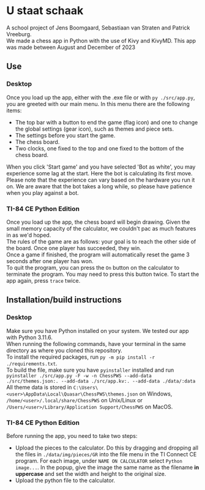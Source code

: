 # U staat schaak
A school project of Jens Boomgaard, Sebastiaan van Straten and Patrick Vreeburg.  
We made a chess app in Python with the use of Kivy and KivyMD. This app was made between August and December of 2023

## Use
### Desktop
Once you load up the app, either with the .exe file or with `py ./src/app.py`, you are greeted with our main menu. In this menu there are the following items:
* The top bar with a button to end the game (flag icon) and one to change the global settings (gear icon), such as themes and piece sets.
* The settings before you start the game.
* The chess board.
* Two clocks, one fixed to the top and one fixed to the bottom of the chess board.
<!-- end of the list -->
When you click 'Start game' and you have selected 'Bot as white', you may experience some lag at the start. Here the bot is calculating its first move.  
Please note that the experience can vary based on the hardware you run it on. We are aware that the bot takes a long while, so please have patience when you play against a bot.
### TI-84 CE Python Edition
Once you load up the app, the chess board will begin drawing. Given the small memory capacity of the calculator, we couldn't pac as much features in as we'd hoped.  
The rules of the game are as follows: your goal is to reach the other side of the board. Once one player has succeeded, they win.  
Once a game if finished, the program will automatically reset the game 3 seconds after one player has won.  
To quit the program, you can press the `On` button on the calculator to terminate the program. You may need to press this button twice. To start the app again, press `trace` twice.

## Installation/build instructions
### Desktop
Make sure you have Python installed on your system. We tested our app with Python 3.11.6.  
When running the following commands, have your terminal in the same directory as where you cloned this repository.  
To install the required packages, run `py -m pip install -r ./requirements.txt`.  
To build the file, make sure you have `pyinstaller` installed and run `pyinstaller ./src/app.py -F -w -n ChessPWS --add-data ./src/themes.json:. --add-data ./src/app.kv:. --add-data ./data/:data`  
All theme data is stored in `C:\Users\<user>\AppData\Local\Quasar\ChessPWS\themes.json` on Windows, `/home/<user>/.local/share/ChessPWS` on Unix/Linux or `/Users/<user>/Library/Application Support/ChessPWS` on MacOS.

### TI-84 CE Python Edition
Before running the app, you need to take two steps:
* Upload the pieces to the calculator. Do this by dragging and dropping all the files in `./data/img/pieces/GR` into the file menu in the TI Connect CE program. For each image, under `NAME ON CALCULATOR` select `Python image...`. In the popup, give the image the same name as the filename **in uppercase** and set the width and height to the original size.
* Upload the python file to the calculator.